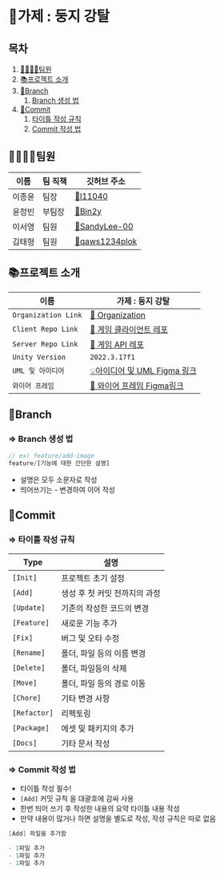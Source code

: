 # 🥚가제 : 둥지 강탈
## 목차
1. [👨‍👩‍👦‍👦팀원](#-팀원)
2. [📚프로젝트 소개](#-프로젝트-소개)
3. [🌲Branch](#-branch)
    1. [Branch 생성 법](#-branch-생성-법)
4. [📍Commit](#-commit)
    1. [타이틀 작성 규칙](#-타이틀-작성-규칙)
    2. [Commit 작성 법](#-commit-작성-법)
## 👨‍👩‍👦‍👦팀원
|이름|팀 직책|깃허브 주소|
| --- | --- | --- |
|이종윤|팀장|[🔗l11040](https://github.com/l11040)|
|윤정빈|부팀장|[🔗Bin2y](https://github.com/Bin2y)|
|이서영|팀원|[🔗SandyLee-00](https://github.com/SandyLee-00)|
|김태형|팀원|[🔗qaws1234plok](https://github.com/qaws1234plok)|

## 📚프로젝트 소개
| 이름 | 가제 : 둥지 강탈 |
| --- | --- |
| `Organization Link` | [🔗 Organization](https://github.com/nest-heist) |
| `Client Repo Link` | [🔗 게임 클라이언트 레포](https://github.com/nest-heist/nest-heist) |
| `Server Repo Link` | [🔗 게임 API 레포](https://github.com/nest-heist/nest-heist-api) |
| `Unity Version` | `2022.3.17f1` |
| `UML 및 아이디어` | [💡아이디어 및 UML Figma 링크](https://www.figma.com/board/C7pUeEoUUbbhTv5T2sAe5M/Untitled?node-id=0-1&t=FW5h9crEUd6cMh5W-0) |
| `와이어 프레임` | [📱 와이어 프레임 Figma링크](https://www.figma.com/design/xivGLuXqIxFhIYQiI4K4Np/Untitled?node-id=0-1&t=o38zR9RCmd71fQQY-1) |
## 🌲Branch
### ⇒ Branch 생성 법
```jsx
// ex) feature/add-image
feature/[기능에 대한 간단한 설명]
```

- 설명은 모두 소문자로 작성
- 띄어쓰기는 - 변경하여 이어 작성
## 📍Commit
### ⇒ 타이틀 작성 규칙
| Type | 설명 |
| --- | --- |
| `[Init]` | 프로젝트 초기 설정 |
| `[Add]` | 생성 후 첫 커밋 전까지의 과정 |
| `[Update]` | 기존의 작성한 코드의 변경 |
| `[Feature]` | 새로운 기능 추가 |
| `[Fix]` | 버그 및 오타 수정 |
| `[Rename]` | 폴더, 파일 등의 이름 변경 |
| `[Delete]` | 폴더, 파일등의 삭제 |
| `[Move]` | 폴더, 파일 등의 경로 이동 |
| `[Chore]` | 기타 변경 사항 |
| `[Refactor]` | 리펙토링 |
| `[Package]` | 에셋 및 패키지의 추가 |
| `[Docs]` | 기타 문서 작성 |
### ⇒ Commit 작성 법
- 타이틀 작성 필수!
- `[Add]` 커밋 규칙 을 대괄호에 감싸 사용
- 한번 띄어 쓰기 후 작성한 내용의 요약 타이틀 내용 작성
- 만약 내용이 많거나 하면 설명을 별도로 작성, 작성 규칙은 따로 없음

```csharp
[Add] 파일을 추가함

- 1파일 추가
- 1파일 추가
- 1파일 추가
```
